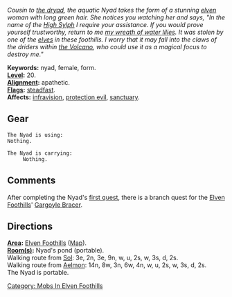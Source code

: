 *Cousin to [the dryad](Dryad "wikilink"), the aquatic Nyad takes the
form of a stunning [elven](Elves "wikilink") woman with long green hair.
She notices you watching her and says, "In the name of the [High
Sylph](High_Sylph "wikilink") I require your assistance. If you would
prove yourself trustworthy, return to me [my wreath of water
lilies](Wreath_Of_Water_Lilies "wikilink"). It was stolen by one of the
[elves](Elves "wikilink") in these foothills. I worry that it may fall
into the claws of the driders within [the
Volcano](:Category:_Lloth's_Peak "wikilink"), who could use it as a
magical focus to destroy me."*

**Keywords:** nyad, female, form.  
**[Level](Level "wikilink"):** 20.  
**[Alignment](Alignment "wikilink"):** apathetic.  
**[Flags](:Category:_Mob_Types "wikilink"):**
[steadfast](Sentinel_Mobs "wikilink").  
**Affects:** [infravision](Infravision "wikilink"), [protection
evil](Protection_Evil "wikilink"), [sanctuary](Sanctuary "wikilink").  

## Gear

`The Nyad is using:`  
`Nothing.`

`The Nyad is carrying:`  
`     Nothing.`

## Comments

After completing the Nyad's [first quest](Nyad_Letter_Quest "wikilink"),
there is a branch quest for the [Elven
Foothills](:Category:_Elven_Foothills "wikilink")' [Gargoyle
Bracer](Gargoyle_Bracer_Quest "wikilink").

## Directions

**[Area](:Category:_Areas "wikilink"):** [Elven
Foothills](:Category:_Elven_Foothills "wikilink")
([Map](Elven_Foothills_Map "wikilink")).  
**[Room(s)](:Category:_Rooms "wikilink"):** Nyad's pond (portable).  
Walking route from [Sol](Sol "wikilink"): 3e, 2n, 3e, 9n, w, u, 2s, w,
3s, d, 2s.  
Walking route from [Aelmon](Aelmon "wikilink"): 14n, 8w, 3n, 6w, 4n, w,
u, 2s, w, 3s, d, 2s.  
The Nyad is portable.  

[Category: Mobs In Elven
Foothills](Category:_Mobs_In_Elven_Foothills "wikilink")
